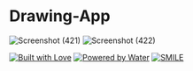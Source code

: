 # Drawing-App
![Screenshot (421)](https://user-images.githubusercontent.com/87578584/168206462-236cd999-f793-4d9e-b8f6-b16ffec6c306.png)
![Screenshot (422)](https://user-images.githubusercontent.com/87578584/168206471-7cde67df-8a16-4c3d-82b0-014c4bca1b03.png)



[![Built with Love](https://forthebadge.com/images/badges/built-with-love.svg)](https://github.com/markandey007) [![Powered by Water](https://forthebadge.com/images/badges/powered-by-water.svg)](https://github.com/markandey007) [![SMILE](https://forthebadge.com/images/badges/makes-people-smile.svg)](https://github.com/markandey007)
